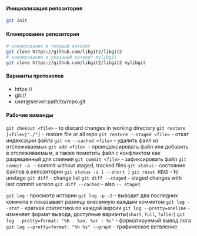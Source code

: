 #### Инициализация репозитория

```sh
git init
```

#### Клонирование репозитория

```sh
# клонирование в текущий каталог
git clone https://github.com/libgit2/libgit2
# клонирование в указаный каталог mylibgit
git clone https://github.com/libgit2/libgit2 mylibgit
```

#### Варианты протоколов

- https://
- git://
- user@server:path/to/repo.git

#### Рабочие команды

`git chekout <file>` - to discard changes in working directory
`git restore [<file>|"./"]` - restore file or all repo
`git restore --staged <file>` - откат индексации файла
`git rm --cached <file>` - удалить файл из отслеживаемых
`git add <file> `- проиндексировать файл или добавить в отслеживаемым, а также пометить файл с конфликтом как разрешенный для слияния
`git commit <file>` - зафиксировать файл
`git commit -a ` - commit without staged, tracked files
`git status` - состояние файлов в репозитории
`git status -s [ --short ]`
`git reset HEAD` - to unstage
`git diff` - change list
`git diff --staged` - staged changes with last commit version
`git diff --cached` - also `-- staged`

`git log` - просмотр истории
`git log -p -2` - выводит два последних коммита и показывает разницу внесенную каждым коммитом
`git log --stat` - краткая статистика по каждой версии
`git log --pretty=oneline` - изменяет формат вывода, доступные варианты(`short`, `full`, `fuller`)
`git log --pretty=format: "%h - %an, %ar : %s"` - форматируемый вывод лога
`git log --pretty=format: "%h %s" --graph` - графическое ветвление
